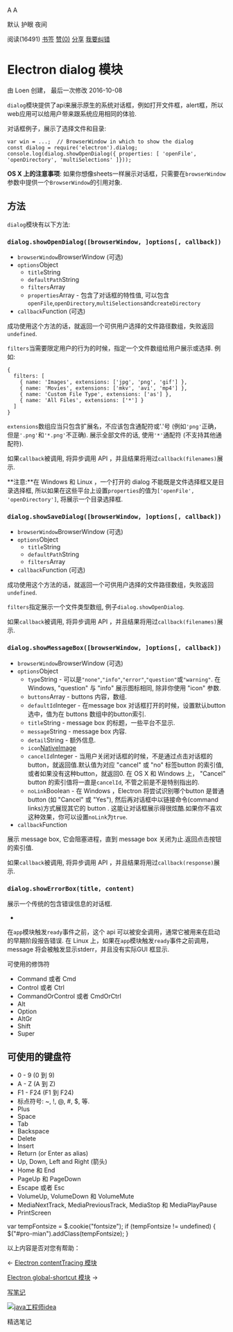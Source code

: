 [](javascript:; "折叠/展开")[](javascript:; "视觉主题设置")

A A

默认 护眼 夜间

阅读(16491) [书签](javascript:;) [赞(0)](javascript:;) [分享](javascript:; "分享") [我要纠错](/edit/electronmanual/electronmanual-dialog)

Electron dialog 模块
==================

由 Loen 创建， 最后一次修改 2016-10-08

`dialog`模块提供了api来展示原生的系统对话框，例如打开文件框，alert框，所以web应用可以给用户带来跟系统应用相同的体验.

对话框例子，展示了选择文件和目录:

    var win = ...;  // BrowserWindow in which to show the dialog
    const dialog = require('electron').dialog;
    console.log(dialog.showOpenDialog({ properties: [ 'openFile', 'openDirectory', 'multiSelections' ]}));
    

**OS X 上的注意事项**: 如果你想像sheets一样展示对话框，只需要在`browserWindow`参数中提供一个`BrowserWindow`的引用对象.

方法
--

`dialog`模块有以下方法:

### `dialog.showOpenDialog([browserWindow, ]options[, callback])`

*   `browserWindow`BrowserWindow (可选)
*   `options`Object
    *   `title`String
    *   `defaultPath`String
    *   `filters`Array
    *   `properties`Array - 包含了对话框的特性值, 可以包含`openFile`,`openDirectory`,`multiSelections`and`createDirectory`
*   `callback`Function (可选)

成功使用这个方法的话，就返回一个可供用户选择的文件路径数组，失败返回`undefined`.

`filters`当需要限定用户的行为的时候，指定一个文件数组给用户展示或选择. 例如:

    {
      filters: [
        { name: 'Images', extensions: ['jpg', 'png', 'gif'] },
        { name: 'Movies', extensions: ['mkv', 'avi', 'mp4'] },
        { name: 'Custom File Type', extensions: ['as'] },
        { name: 'All Files', extensions: ['*'] }
      ]
    }
    

`extensions`数组应当只包含扩展名，不应该包含通配符或'.'号 (例如`'png'`正确，但是`'.png'`和`'*.png'`不正确). 展示全部文件的话, 使用`'*'`通配符 (不支持其他通配符).

如果`callback`被调用, 将异步调用 API ，并且结果将用过`callback(filenames)`展示.

**注意:**在 Windows 和 Linux ，一个打开的 dialog 不能既是文件选择框又是目录选择框, 所以如果在这些平台上设置`properties`的值为`['openFile', 'openDirectory']`, 将展示一个目录选择框.

### `dialog.showSaveDialog([browserWindow, ]options[, callback])`

*   `browserWindow`BrowserWindow (可选)
*   `options`Object
    *   `title`String
    *   `defaultPath`String
    *   `filters`Array
*   `callback`Function (可选)

成功使用这个方法的话，就返回一个可供用户选择的文件路径数组，失败返回`undefined`.

`filters`指定展示一个文件类型数组, 例子`dialog.showOpenDialog`.

如果`callback`被调用, 将异步调用 API ，并且结果将用过`callback(filenames)`展示.

### `dialog.showMessageBox([browserWindow, ]options[, callback])`

*   `browserWindow`BrowserWindow (可选)
*   `options`Object
    *   `type`String - 可以是`"none"`,`"info"`,`"error"`,`"question"`或`"warning"`. 在 Windows, "question" 与 "info" 展示图标相同, 除非你使用 "icon" 参数.
    *   `buttons`Array - buttons 内容，数组.
    *   `defaultId`Integer - 在message box 对话框打开的时候，设置默认button选中，值为在 buttons 数组中的button索引.
    *   `title`String - message box 的标题，一些平台不显示.
    *   `message`String - message box 内容.
    *   `detail`String - 额外信息.
    *   `icon`[NativeImage](https://www.w3cschool.cn/electronmanual/electronmanual-native-image.html)
    *   `cancelId`Integer - 当用户关闭对话框的时候，不是通过点击对话框的button，就返回值.默认值为对应 "cancel" 或 "no" 标签button 的索引值, 或者如果没有这种button，就返回0. 在 OS X 和 Windows 上， "Cancel" button 的索引值将一直是`cancelId`, 不管之前是不是特别指出的.
    *   `noLink`Boolean - 在 Windows ，Electron 将尝试识别哪个button 是普通 button (如 "Cancel" 或 "Yes"), 然后再对话框中以链接命令(command links)方式展现其它的 button . 这能让对话框展示得很炫酷.如果你不喜欢这种效果，你可以设置`noLink`为`true`.
*   `callback`Function

展示 message box, 它会阻塞进程，直到 message box 关闭为止.返回点击按钮的索引值.

如果`callback`被调用, 将异步调用 API ，并且结果将用过`callback(response)`展示.

### `dialog.showErrorBox(title, content)`

展示一个传统的包含错误信息的对话框.

+

在`app`模块触发`ready`事件之前，这个 api 可以被安全调用，通常它被用来在启动的早期阶段报告错误. 在 Linux 上，如果在`app`模块触发`ready`事件之前调用，message 将会被触发显示stderr，并且没有实际GUI 框显示.

  

可使用的修饰符  

*   Command 或者 Cmd 
*   Control 或者 Ctrl 
*   CommandOrControl 或者 CmdOrCtrl 
*   Alt
*   Option
*   AltGr
*   Shift
*   Super

可使用的键盘符[](https://electron.atom.io/docs/api/accelerator/#available-key-codes)
-----------------------------------------------------------------------------

*   0 - 9 (0 到 9)
*   A - Z (A 到 Z)
*   F1 - F24 (F1 到 F24)
*   标点符号: ~, !, @, #, $, 等.
*   Plus
*   Space
*   Tab
*   Backspace
*   Delete
*   Insert
*   Return (or Enter as alias)
*   Up, Down, Left and Right (箭头)
*   Home 和 End 
*   PageUp 和 PageDown
*   Escape 或者 Esc
*   VolumeUp, VolumeDown 和 VolumeMute
*   MediaNextTrack, MediaPreviousTrack, MediaStop 和 MediaPlayPause
*   PrintScreen

  

var tempFontsize = $.cookie("fontsize"); if (tempFontsize != undefined) { $("#pro-mian").addClass(tempFontsize); }

以上内容是否对您有帮助：

← [Electron contentTracing 模块](/electronmanual/electronmanual-content-tracing.html "上一篇：Electron contentTracing 模块")

[Electron global-shortcut 模块](/electronmanual/electronmanual-global-shortcut.html "下一篇：Electron global-shortcut 模块") →

[写笔记](javascript:;)

[![java工程师idea](/attachments/image/20190115/1547553980272487.png)](https://www.w3cschool.cn/minicourse/play/javabasics_idea_my)

精选笔记